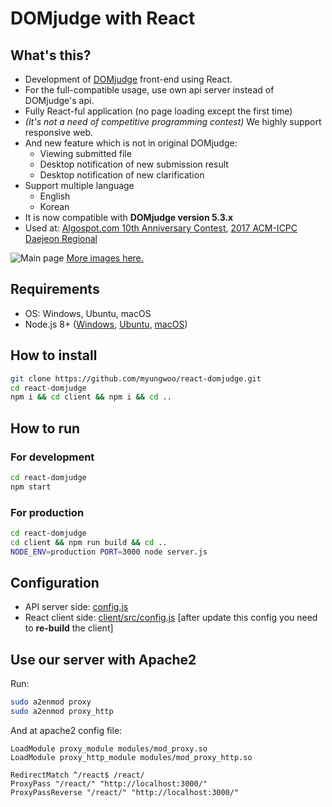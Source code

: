 # DOMjudge with React

## What's this?

- Development of [DOMjudge](https://domjudge.org) front-end using React.
- For the full-compatible usage, use own api server instead of DOMjudge's api.
- Fully React-ful application (no page loading except the first time)
- *(It's not a need of competitive programming contest)* We highly support responsive web.
- And new feature which is not in original DOMjudge:
  - Viewing submitted file
  - Desktop notification of new submission result
  - Desktop notification of new clarification
- Support multiple language
  - English
  - Korean
- It is now compatible with **DOMjudge version 5.3.x**
- Used at: [Algospot.com 10th Anniversary Contest](https://algospot.com/forum/read/4331/), [2017 ACM-ICPC Daejeon Regional](http://icpckorea.org/archives/1439)

![Main page](./images/main.png)
[More images here.](./images)

## Requirements

- OS: Windows, Ubuntu, macOS
- Node.js 8+ ([Windows](https://nodejs.org/en/download/package-manager/#windows), [Ubuntu](https://nodejs.org/en/download/package-manager/#debian-and-ubuntu-based-linux-distributions), [macOS](https://nodejs.org/en/download/package-manager/#macos))

## How to install

```bash
git clone https://github.com/myungwoo/react-domjudge.git
cd react-domjudge
npm i && cd client && npm i && cd ..
```

## How to run

### For development
```bash
cd react-domjudge
npm start
```

### For production
```bash
cd react-domjudge
cd client && npm run build && cd ..
NODE_ENV=production PORT=3000 node server.js
```

## Configuration

- API server side: [config.js](./config.js)
- React client side: [client/src/config.js](./client/src/config.js) [after update this config you need to **re-build** the client]

## Use our server with Apache2

Run:
```bash
sudo a2enmod proxy
sudo a2enmod proxy_http
```

And at apache2 config file:
```
LoadModule proxy_module modules/mod_proxy.so
LoadModule proxy_http_module modules/mod_proxy_http.so

RedirectMatch ^/react$ /react/
ProxyPass "/react/" "http://localhost:3000/"
ProxyPassReverse "/react/" "http://localhost:3000/"
```
